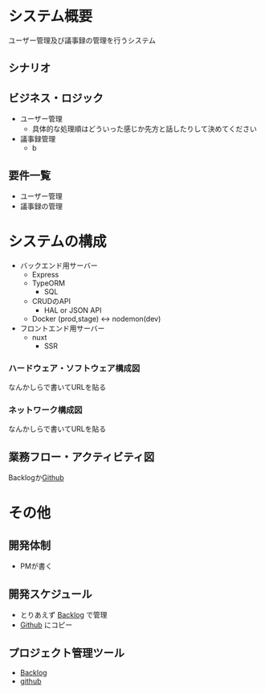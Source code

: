 # システム概要
ユーザー管理及び議事録の管理を行うシステム
## シナリオ

## ビジネス・ロジック
- ユーザー管理
  - 具体的な処理順はどういった感じか先方と話したりして決めてください
- 議事録管理
  - b
## 要件一覧
- ユーザー管理
- 議事録の管理
# システムの構成
- バックエンド用サーバー
  - Express
  - TypeORM
    - SQL
  - CRUDのAPI
    - HAL or JSON API
  - Docker (prod,stage) <-> nodemon(dev)
- フロントエンド用サーバー
  - nuxt
    - SSR

### ハードウェア・ソフトウェア構成図
なんかしらで書いてURLを貼る
### ネットワーク構成図
なんかしらで書いてURLを貼る
## 業務フロー・アクティビティ図
Backlogか[Github](https://github.com/kkiyama117/gijiroku_express/projects/1)

# その他
## 開発体制
- PMが書く
## 開発スケジュール
- とりあえず [Backlog](https://kyoino.backlog.jp/projects/MINS) で管理
- [Github](https://github.com/kkiyama117/gijiroku_express/projects/1) にコピー
## プロジェクト管理ツール
- [Backlog](https://kyoino.backlog.jp/projects/MINS)
- [github](https://github.com/kkiyama117/gijiroku_express)
